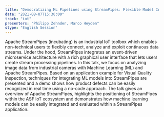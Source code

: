 ```yaml
---
title: "Democratizing ML Pipelines using StreamPipes: Flexible Model Integration and Serving for Industrial IoT Applications"
date: "2021-08-07T15:30:00" 
track: "iot"
presenters: "Philipp Zehnder, Marco Heyden"
stype: "English Session"
---
```

Apache StreamPipes (incubating) is an industrial IoT toolbox which enables non-technical users to flexibly connect, analyze and exploit continuous data streams. Under the hood, StreamPipes integrates an event-driven microservice architecture with a rich graphical user interface that lets users create stream processing pipelines. In this talk, we focus on analyzing image data from industrial cameras with Machine Learning (ML) and Apache StreamPipes. Based on an application example for Visual Quality Inspection, techniques for integrating ML models into StreamPipes are presented and a demo shows how product defects can be easily recognized in real time using a no-code approach.
 The talk gives an overview of Apache StreamPipes, highlights the positioning of StreamPipes within the ASF IoT ecosystem and demonstrates how machine learning models can be easily integrated and evaluated within a StreamPipes application.